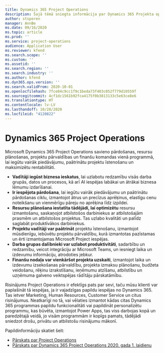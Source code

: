 ```yaml
---
title: Dynamics 365 Project Operations
description: Šajā tēmā sniegta informācija par Dynamics 365 Projekta operācijām.
author: stsporen
manager: AnnBe
ms.date: 09/16/2020
ms.topic: article
ms.prod: ''
ms.service: project-operations
audience: Application User
ms.reviewer: kfend
ms.search.scope: ''
ms.custom: ''
ms.assetid: ''
ms.search.region: ''
ms.search.industry: ''
ms.author: kfend
ms.dyn365.ops.version: ''
ms.search.validFrom: 2020-10-01
ms.openlocfilehash: 7fce84c9cc1f9c1beda73f403c052f779d10559f
ms.sourcegitcommit: 4cf1dc1561b92fca4175f0b3813133c5e63ce8e6
ms.translationtype: HT
ms.contentlocale: lv-LV
ms.lasthandoff: 10/28/2020
ms.locfileid: "4120822"
---
```

# <a name="dynamics-365-project-operations"></a>Dynamics 365 Project Operations

Microsoft Dynamics 365 Project Operations savieno pārdošanas, resursu plānošanas, projektu pārvaldības un finanšu komandas vienā programmā, lai iegūtu vairāk piedāvājumu, paātrinātu projektu īstenošanu un maksimizētu rentabilitāti.

-   **Vadītāji iegūst biznesa ieskatus**, lai uzlabotu redzamību visās darba grupās, datos un procesos, kā arī AI iespējas labākai un ātrākai biznesa lēmumu izdarīšanai.
-   **Ir iespējota pārdošana**, lai iegūtu vairāk piedāvājumu un paātrinātu pārdošanas ciklu, izmantojot ātrus un precīzus aprēķinus, elastīgu cenu noteikšanu un vienmērīgu pāreju no aprēķina līdz izpildei.
-   **Resursu plānošana iestatīta tādējādi, lai optimizētu** resursu izmantošanu, saskaņojot atbilstošos darbiniekus ar atbilstošajām prasmēm un atbilstošos projektus. Tas uzlabo kvalitāti un palīdz saglabāt produktīvākos darbiniekus.
-   **Projektu vadītāji var paātrināt** projektu īstenošanu, izmantojot mūsdienīgu, iebūvētu projektu pārvaldību, kurā izmantotas pazīstamas un ērti izmantojamas Microsoft Project iespējas.
-   **Darba grupas dalībnieki var uzlabot produktivitāti**, sadarbību un redzamību, veicot integrāciju ar Microsoft Teams, un iesniegt laika un izdevumu informāciju, atrodoties jebkur.
-   **Finanšu nodaļa var vienkāršot projekta uzskaiti**, izmantojot laika un izdevumu izsekošanas pārvaldību, projekta izmaksu plānošanu, budžeta veidošanu, rēķinu izrakstīšanu, ieņēmumu atzīšanu, atbilstību un uzņēmuma galveno veiktspējas rādītāju pārskatāmību.

Risinājums Project Operations ir efektīgs pats par sevi, taču mūsu klienti var paplašināt tā iespējas, ja ir vajadzīgas papildu iespējas no Dynamics 365. Tas ietver Marketing, Human Resources, Customer Service un citus risinājumus. Neatkarīgi no tā, vai vēlaties izmantot kādas citas Dynamics 365 programmas papildu funkcionalitāti vai papildināt personalizētu programmu, kas būvēta, izmantojot Power Apps, tas viss darbojas kopā un paredzētajā veidā, jo visām programmām ir kopīgs pamats, tādējādi sniedzot drošu, privātu un atbilstošu risinājumu mākonī.

Papildinformāciju skatiet šeit:

- [Pārskats par Project Operations](https://dynamics.microsoft.com/en-us/project-operations/overview/)
- [Pārskats par Dynamics 365 Project Operations 2020. gada 1. laidienu](https://docs.microsoft.com/dynamics365-release-plan/2020wave1/dynamics365-project-operations/)

